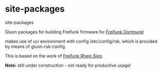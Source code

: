 # site-packages
site-packages

Gluon packages for building Freifunk firmware for [Freifunk Dortmund](https://freifunk-dortmund.de)

makes use of uci environment with config /etc/config/rsk, which is provided by means of gluon-rsk-config.

This is based on the work of [Freifunk Rhein Sieg](https://github.com/Freifunk-Rhein-Sieg).


**Note:** still under construction - not ready for productive usage!